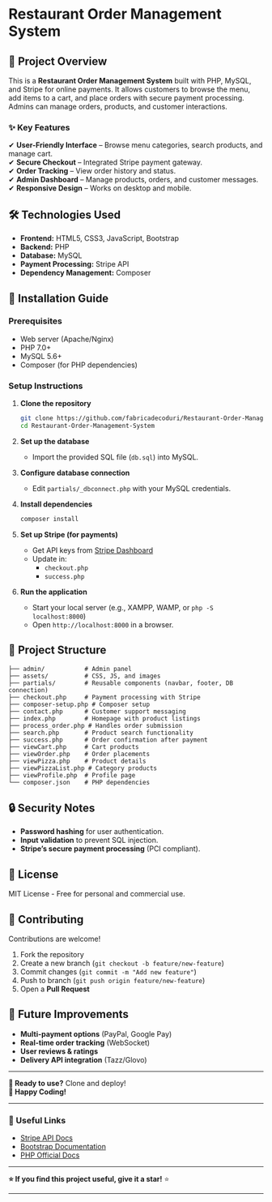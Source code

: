 # **Restaurant Order Management System**  

## **📌 Project Overview**  
This is a **Restaurant Order Management System** built with PHP, MySQL, and Stripe for online payments. It allows customers to browse the menu, add items to a cart, and place orders with secure payment processing. Admins can manage orders, products, and customer interactions.  

### **✨ Key Features**  
✔ **User-Friendly Interface** – Browse menu categories, search products, and manage cart.  
✔ **Secure Checkout** – Integrated Stripe payment gateway.  
✔ **Order Tracking** – View order history and status.  
✔ **Admin Dashboard** – Manage products, orders, and customer messages.  
✔ **Responsive Design** – Works on desktop and mobile.  

## **🛠 Technologies Used**  
- **Frontend:** HTML5, CSS3, JavaScript, Bootstrap  
- **Backend:** PHP  
- **Database:** MySQL  
- **Payment Processing:** Stripe API  
- **Dependency Management:** Composer  

## **🚀 Installation Guide**  

### **Prerequisites**  
- Web server (Apache/Nginx)  
- PHP 7.0+  
- MySQL 5.6+  
- Composer (for PHP dependencies)  

### **Setup Instructions**  
1. **Clone the repository**  
   ```sh
   git clone https://github.com/fabricadecoduri/Restaurant-Order-Management-System.git
   cd Restaurant-Order-Management-System
   ```

2. **Set up the database**  
   - Import the provided SQL file (`db.sql`) into MySQL.  

3. **Configure database connection**  
   - Edit `partials/_dbconnect.php` with your MySQL credentials.  

4. **Install dependencies**  
   ```sh
   composer install
   ```

5. **Set up Stripe (for payments)**  
   - Get API keys from [Stripe Dashboard](https://dashboard.stripe.com/)  
   - Update in:  
     - `checkout.php`  
     - `success.php`  

6. **Run the application**  
   - Start your local server (e.g., XAMPP, WAMP, or `php -S localhost:8000`)  
   - Open `http://localhost:8000` in a browser.  

## **📂 Project Structure**  
```
├── admin/           # Admin panel
├── assets/          # CSS, JS, and images
├── partials/        # Reusable components (navbar, footer, DB connection)  
├── checkout.php     # Payment processing with Stripe
├── composer-setup.php # Composer setup
├── contact.php      # Customer support messaging
├── index.php        # Homepage with product listings
├── process_order.php # Handles order submission
├── search.php       # Product search functionality
├── success.php      # Order confirmation after payment
├── viewCart.php     # Cart products
├── viewOrder.php    # Order placements
├── viewPizza.php    # Product details
├── viewPizzaList.php # Category products
├── viewProfile.php  # Profile page
└── composer.json    # PHP dependencies
```

## **🔒 Security Notes**  
- **Password hashing** for user authentication.  
- **Input validation** to prevent SQL injection.  
- **Stripe’s secure payment processing** (PCI compliant).  

## **📜 License**  
MIT License - Free for personal and commercial use.  

## **🤝 Contributing**  
Contributions are welcome!  
1. Fork the repository  
2. Create a new branch (`git checkout -b feature/new-feature`)  
3. Commit changes (`git commit -m "Add new feature"`)  
4. Push to branch (`git push origin feature/new-feature`)  
5. Open a **Pull Request**  

## **📌 Future Improvements**  
- **Multi-payment options** (PayPal, Google Pay)  
- **Real-time order tracking** (WebSocket)  
- **User reviews & ratings**  
- **Delivery API integration** (Tazz/Glovo)  

---
**🎯 Ready to use?** Clone and deploy!  
**🍕 Happy Coding!**  

---
### **🔗 Useful Links**  
- [Stripe API Docs](https://stripe.com/docs)  
- [Bootstrap Documentation](https://getbootstrap.com/docs/)  
- [PHP Official Docs](https://www.php.net/docs.php)  

---
**⭐ If you find this project useful, give it a star!** ⭐  

---  
